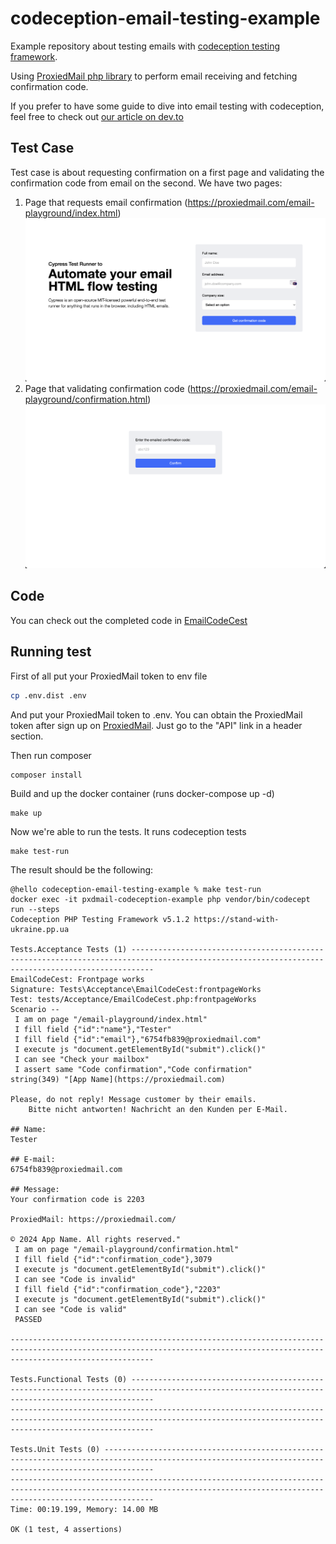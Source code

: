 # codeception-email-testing-example
Example repository about testing emails with [codeception testing framework](https://codeception.com/).

Using [ProxiedMail php library](https://github.com/proxied-mail/proxiedmail-php-client) to perform email receiving and fetching confirmation code.

If you prefer to have some guide to dive into email testing with codeception, feel free to check out [our article on dev.to](https://dev.to/yatsenkolesh/email-testing-with-codeception-4b5g)

## Test Case

Test case is about requesting confirmation on a first page and validating the confirmation code from email on the second.
We have two pages:

1. Page that requests email confirmation (https://proxiedmail.com/email-playground/index.html)
![page](./docs/index-page-screen.png)
3. Page that validating confirmation code (https://proxiedmail.com/email-playground/confirmation.html)
   ![page](./docs/confirm-page-screen.png)

## Code
You can check out the completed code in [EmailCodeCest](./tests/Acceptance/EmailCodeCest.php) 

## Running test

First of all put your ProxiedMail token to env file

```bash
cp .env.dist .env
```

And put your ProxiedMail token to .env.
You can obtain the ProxiedMail token after sign up on [ProxiedMail](https://proxiedmail.com).
Just go to the "API" link in a header section.


Then run composer
```bash
composer install
```

Build and up the docker container (runs docker-compose up -d)
```
make up
```

Now we're able to run the tests. It runs codeception tests
```
make test-run
```

The result should be the following:
```
@hello codeception-email-testing-example % make test-run
docker exec -it pxdmail-codeception-example php vendor/bin/codecept run --steps 
Codeception PHP Testing Framework v5.1.2 https://stand-with-ukraine.pp.ua

Tests.Acceptance Tests (1) -------------------------------------------------------------------------------------------------------------------------------------------------
EmailCodeCest: Frontpage works
Signature: Tests\Acceptance\EmailCodeCest:frontpageWorks
Test: tests/Acceptance/EmailCodeCest.php:frontpageWorks
Scenario --
 I am on page "/email-playground/index.html"
 I fill field {"id":"name"},"Tester"
 I fill field {"id":"email"},"6754fb839@proxiedmail.com"
 I execute js "document.getElementById("submit").click()"
 I can see "Check your mailbox"
 I assert same "Code confirmation","Code confirmation"
string(349) "[App Name](https://proxiedmail.com)

Please, do not reply! Message customer by their emails.
    Bitte nicht antworten! Nachricht an den Kunden per E-Mail.

## Name:
Tester

## E-mail:
6754fb839@proxiedmail.com

## Message:
Your confirmation code is 2203

ProxiedMail: https://proxiedmail.com/

© 2024 App Name. All rights reserved."
 I am on page "/email-playground/confirmation.html"
 I fill field {"id":"confirmation_code"},3079
 I execute js "document.getElementById("submit").click()"
 I can see "Code is invalid"
 I fill field {"id":"confirmation_code"},"2203"
 I execute js "document.getElementById("submit").click()"
 I can see "Code is valid"
 PASSED 

----------------------------------------------------------------------------------------------------------------------------------------------------------------------------

Tests.Functional Tests (0) -------------------------------------------------------------------------------------------------------------------------------------------------
----------------------------------------------------------------------------------------------------------------------------------------------------------------------------

Tests.Unit Tests (0) -------------------------------------------------------------------------------------------------------------------------------------------------------
----------------------------------------------------------------------------------------------------------------------------------------------------------------------------
Time: 00:19.199, Memory: 14.00 MB

OK (1 test, 4 assertions)

```
